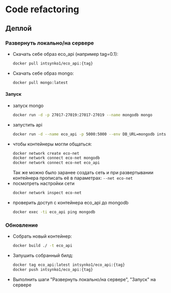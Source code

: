 # Code refactoring


## Деплой

### Развернуть локально/на сервере
- Скачать себе образ eco_api (например  tag=0.1):
    ```bash
    docker pull intsynko1/eco_api:{tag}
    ```

- Скачать себе образ mongo:
    ```bash
    docker pull mongo:latest
    ```

#### Запуск
- запуск mongo
  ```bash
  docker run -d -p 27017-27019:27017-27019 --name mongodb mongo
  ```
- запустить api
  ```bash
  docker run -d --name eco_api -p 5000:5000 --env DB_URL=mongodb intsynko1/eco_api:{tag} 
  ```
- чтобы контейнеры могли общаться:
  ```bash
  docker network create eco-net
  docker network connect eco-net mongodb
  docker network connect eco-net eco_api
  ```
  Так же можно было заранее создать сеть и при развертывании контейнера 
  прописать её в параметрах: `--net eco-net`
- посмотреть настройки сети
  ```bash
  docker network inspect eco-net
  ```
- проверить доступ с контейнера eco_api до mongodb
  ```bash
  docker exec -ti eco_api ping mongodb
  ```

### Обновление
- Собрать новый контейнер:
  ```bash
  docker build ./ -t eco_api
  ```
- Запушить собранный билд:
  ```bash
  docker tag eco_api:latest intsynko1/eco_api:{tag}
  docker push intsynko1/eco_api:{tag}
  ```
- Выполнить шаги "Развернуть локально/на сервере", "Запуск" на сервере

